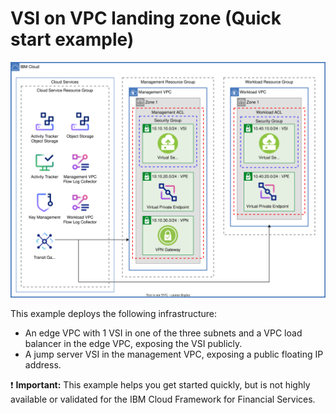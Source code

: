 # VSI on VPC landing zone (Quick start example)

![vsi-quickstart](../../reference-architectures/vsi-quickstart.drawio.svg)

This example deploys the following infrastructure:

- An edge VPC with 1 VSI in one of the three subnets and a VPC load balancer in the edge VPC, exposing the VSI publicly.
- A jump server VSI in the management VPC, exposing a public floating IP address.

:exclamation: **Important:** This example helps you get started quickly, but is not highly available or validated for the IBM Cloud Framework for Financial Services.
